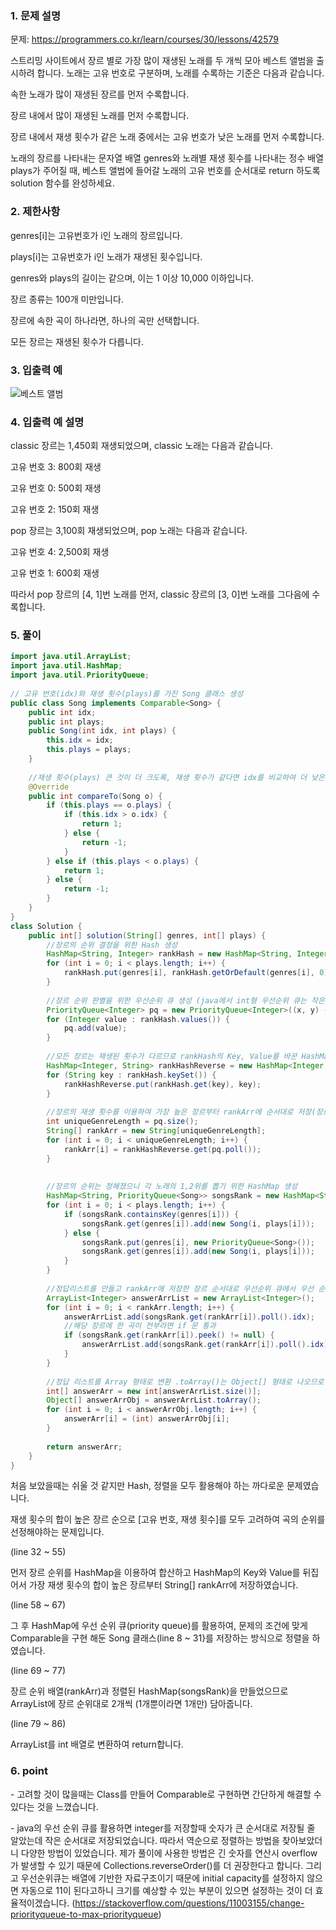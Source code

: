 ### 1. 문제 설명

문제: https://programmers.co.kr/learn/courses/30/lessons/42579

스트리밍 사이트에서 장르 별로 가장 많이 재생된 노래를 두 개씩 모아 베스트 앨범을 출시하려 합니다. 노래는 고유 번호로 구분하며, 노래를 수록하는 기준은 다음과 같습니다.



속한 노래가 많이 재생된 장르를 먼저 수록합니다.

장르 내에서 많이 재생된 노래를 먼저 수록합니다.

장르 내에서 재생 횟수가 같은 노래 중에서는 고유 번호가 낮은 노래를 먼저 수록합니다.

노래의 장르를 나타내는 문자열 배열 genres와 노래별 재생 횟수를 나타내는 정수 배열 plays가 주어질 때, 베스트 앨범에 들어갈 노래의 고유 번호를 순서대로 return 하도록 solution 함수를 완성하세요.





### 2. 제한사항

genres[i]는 고유번호가 i인 노래의 장르입니다.

plays[i]는 고유번호가 i인 노래가 재생된 횟수입니다.

genres와 plays의 길이는 같으며, 이는 1 이상 10,000 이하입니다.

장르 종류는 100개 미만입니다.

장르에 속한 곡이 하나라면, 하나의 곡만 선택합니다.

모든 장르는 재생된 횟수가 다릅니다.



### 3. 입출력 예

![베스트 앨범](C:/Users/user/Desktop/TIL/md-images/%EB%B2%A0%EC%8A%A4%ED%8A%B8%20%EC%95%A8%EB%B2%94.png)



### 4. 입출력 예 설명

classic 장르는 1,450회 재생되었으며, classic 노래는 다음과 같습니다.



고유 번호 3: 800회 재생

고유 번호 0: 500회 재생

고유 번호 2: 150회 재생

pop 장르는 3,100회 재생되었으며, pop 노래는 다음과 같습니다.



고유 번호 4: 2,500회 재생

고유 번호 1: 600회 재생

따라서 pop 장르의 [4, 1]번 노래를 먼저, classic 장르의 [3, 0]번 노래를 그다음에 수록합니다.



### 5. 풀이 

```java
import java.util.ArrayList;
import java.util.HashMap;
import java.util.PriorityQueue;
 
// 고유 번호(idx)와 재생 횟수(plays)를 가진 Song 클래스 생성
public class Song implements Comparable<Song> {
    public int idx;
    public int plays;
    public Song(int idx, int plays) {
        this.idx = idx;
        this.plays = plays;
    }
 
    //재생 횟수(plays) 큰 것이 더 크도록, 재생 횟수가 같다면 idx를 비교하여 더 낮은 것이 크도록 설정
    @Override
    public int compareTo(Song o) {
        if (this.plays == o.plays) {
            if (this.idx > o.idx) {
                return 1;
            } else {
                return -1;
            }
        } else if (this.plays < o.plays) {
            return 1;
        } else {
            return -1;
        }
    }
}
class Solution {
    public int[] solution(String[] genres, int[] plays) {
        //장르의 순위 결정을 위한 Hash 생성
        HashMap<String, Integer> rankHash = new HashMap<String, Integer>();
        for (int i = 0; i < plays.length; i++) {
            rankHash.put(genres[i], rankHash.getOrDefault(genres[i], 0) + plays[i]);
        }
        
        //장르 순위 판별을 위한 우선순위 큐 생성 (java에서 int형 우선순위 큐는 작은 것 부터 나오므로 lamda식을 이용해 역순으로 변환)
        PriorityQueue<Integer> pq = new PriorityQueue<Integer>((x, y) -> y - x);
        for (Integer value : rankHash.values()) {
            pq.add(value);
        }
        
        //모든 장르는 재생된 횟수가 다르므로 rankHash의 Key, Value를 바꾼 HashMap 생성
        HashMap<Integer, String> rankHashReverse = new HashMap<Integer, String>();
        for (String key : rankHash.keySet()) {
            rankHashReverse.put(rankHash.get(key), key);
        }
 
        //장르의 재생 횟수를 이용하여 가장 높은 장르부터 rankArr에 순서대로 저장(장르의 순위 선정 완료)
        int uniqueGenreLength = pq.size();
        String[] rankArr = new String[uniqueGenreLength];
        for (int i = 0; i < uniqueGenreLength; i++) {
            rankArr[i] = rankHashReverse.get(pq.poll());
        }
        
        
        //장르의 순위는 정해졌으니 각 노래의 1,2위를 뽑기 위한 HashMap 생성
        HashMap<String, PriorityQueue<Song>> songsRank = new HashMap<String, PriorityQueue<Song>>();
        for (int i = 0; i < plays.length; i++) {
            if (songsRank.containsKey(genres[i])) {
                songsRank.get(genres[i]).add(new Song(i, plays[i]));
            } else {
                songsRank.put(genres[i], new PriorityQueue<Song>());
                songsRank.get(genres[i]).add(new Song(i, plays[i]));
            }
        }
        
        //정답리스트를 만들고 rankArr에 저장한 장르 순서대로 우선순위 큐에서 우선 순위가 높은 Song 하나씩 뽑아서 idx 저장
        ArrayList<Integer> answerArrList = new ArrayList<Integer>();
        for (int i = 0; i < rankArr.length; i++) {
            answerArrList.add(songsRank.get(rankArr[i]).poll().idx);
            //해당 장르에 한 곡이 전부라면 if 문 통과
            if (songsRank.get(rankArr[i]).peek() != null) {
                answerArrList.add(songsRank.get(rankArr[i]).poll().idx);
            }
        }
        
        //정답 리스트를 Array 형태로 변환 .toArray()는 Object[] 형태로 나오므로 int[] 형태로 바꾸어줌
        int[] answerArr = new int[answerArrList.size()];
        Object[] answerArrObj = answerArrList.toArray();
        for (int i = 0; i < answerArrObj.length; i++) {
            answerArr[i] = (int) answerArrObj[i];
        }
        
        return answerArr;
    }
}
```

처음 보았을때는 쉬울 것 같지만 Hash, 정렬을 모두 활용해야 하는 까다로운 문제였습니다.

재생 횟수의 합이 높은 장르 순으로 [고유 번호, 재생 횟수]를 모두 고려하여 곡의 순위를 선정해야하는 문제입니다.

(line 32 ~ 55)

먼저 장르 순위를 HashMap을 이용하여 합산하고 HashMap의 Key와 Value를 뒤집어서 가장 재생 횟수의 합이 높은 장르부터 String[] rankArr에 저장하였습니다.

(line 58 ~ 67)

그 후 HashMap에 우선 순위 큐(priority queue)를 활용하여, 문제의 조건에 맞게 Comparable을 구현 해둔 Song 클래스(line 8 ~ 31}를 저장하는 방식으로 정렬을 하였습니다.

(line 69 ~ 77)

장르 순위 배열(rankArr)과 정렬된 HashMap(songsRank)을 만들었으므로 ArrayList에 장르 순위대로 2개씩 (1개뿐이라면 1개만) 담아줍니다.

(line 79 ~ 86)

ArrayList를 int 배열로 변환하여 return합니다.



### 6. point

\- 고려할 것이 많을때는 Class를 만들어 Comparable로 구현하면 간단하게 해결할 수 있다는 것을 느꼈습니다.



\- java의 우선 순위 큐를 활용하면 integer를 저장할때 숫자가 큰 순서대로 저장될 줄 알았는데 작은 순서대로 저장되었습니다. 따라서 역순으로 정렬하는 방법을 찾아보았더니 다양한 방법이 있었습니다. 제가 풀이에 사용한 방법은 긴 숫자를 연산시 overflow가 발생할 수 있기 때문에 Collections.reverseOrder()를 더 권장한다고 합니다. 그리고 우선순위큐는 배열에 기반한 자료구조이기 때문에 initial capacity를 설정하지 않으면 자동으로 11이 된다고하니 크기를 예상할 수 있는 부분이 있으면 설정하는 것이 더 효율적이겠습니다. (https://stackoverflow.com/questions/11003155/change-priorityqueue-to-max-priorityqueue)